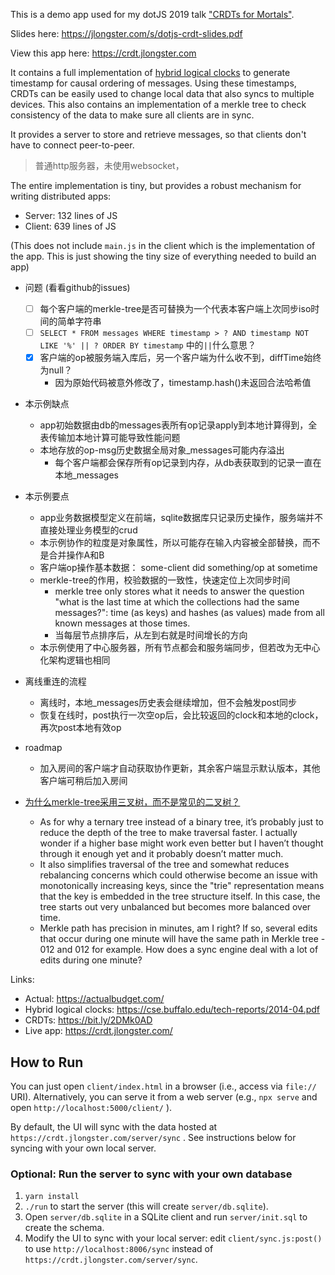 This is a demo app used for my dotJS 2019 talk ["CRDTs for Mortals"](https://www.youtube.com/watch?v=DEcwa68f-jY).

Slides here: https://jlongster.com/s/dotjs-crdt-slides.pdf

View this app here: https://crdt.jlongster.com

It contains a full implementation of [hybrid logical clocks](https://cse.buffalo.edu/tech-reports/2014-04.pdf) to generate timestamp for causal ordering of messages. Using these timestamps, CRDTs can be easily used to change local data that also syncs to multiple devices. This also contains an implementation of a merkle tree to check consistency of the data to make sure all clients are in sync.

It provides a server to store and retrieve messages, so that clients don't have to connect peer-to-peer.

> 普通http服务器，未使用websocket，

The entire implementation is tiny, but provides a robust mechanism for writing distributed apps:

* Server: 132 lines of JS
* Client: 639 lines of JS

(This does not include `main.js` in the client which is the implementation of the app. This is just showing the tiny size of everything needed to build an app)

- 问题 (看看github的issues)
  - [ ] 每个客户端的merkle-tree是否可替换为一个代表本客户端上次同步iso时间的简单字符串
  - [ ] `SELECT * FROM messages WHERE timestamp > ? AND timestamp NOT LIKE '%' || ? ORDER BY timestamp` 中的`||`什么意思？
  - [x] 客户端的op被服务端入库后，另一个客户端为什么收不到，diffTime始终为null？
    - 因为原始代码被意外修改了，timestamp.hash()未返回合法哈希值

- 本示例缺点
  - app初始数据由db的messages表所有op记录apply到本地计算得到，全表传输加本地计算可能导致性能问题
  - 本地存放的op-msg历史数据全局对象_messages可能内存溢出
    - 每个客户端都会保存所有op记录到内存，从db表获取到的记录一直在本地_messages

- 本示例要点
  - app业务数据模型定义在前端，sqlite数据库只记录历史操作，服务端并不直接处理业务模型的crud
  - 本示例协作的粒度是对象属性，所以可能存在输入内容被全部替换，而不是合并操作A和B
  - 客户端op操作基本数据： some-client did something/op at sometime
  - merkle-tree的作用，校验数据的一致性，快速定位上次同步时间
    - merkle tree only stores what it needs to answer the question "what is the last time at which the collections had the same messages?": time (as keys) and hashes (as values) made from all known messages at those times.
    - 当每层节点排序后，从左到右就是时间增长的方向
  - 本示例使用了中心服务器，所有节点都会和服务端同步，但若改为无中心化架构逻辑也相同

- 离线重连的流程
  - 离线时，本地_messages历史表会继续增加，但不会触发post同步
  - 恢复在线时，post执行一次空op后，会比较返回的clock和本地的clock，再次post本地有效op

- roadmap
  - 加入房间的客户端才自动获取协作更新，其余客户端显示默认版本，其他客户端可稍后加入房间

- [为什么merkle-tree采用三叉树，而不是常见的二叉树？](https://github.com/jlongster/crdt-example-app/issues/3#issuecomment-686301759)
  - As for why a ternary tree instead of a binary tree, it’s probably just to reduce the depth of the tree to make traversal faster. I actually wonder if a higher base might work even better but I haven’t thought through it enough yet and it probably doesn’t matter much.
  - It also simplifies traversal of the tree and somewhat reduces rebalancing concerns which could otherwise become an issue with monotonically increasing keys, since the "trie" representation means that the key is embedded in the tree structure itself. In this case, the tree starts out very unbalanced but becomes more balanced over time.
  - Merkle path has precision in minutes, am I right? If so, several edits that occur during one minute will have the same path in Merkle tree - 012 and 012 for example. How does a sync engine deal with a lot of edits during one minute? 

Links:

* Actual: https://actualbudget.com/
* Hybrid logical clocks: https://cse.buffalo.edu/tech-reports/2014-04.pdf
* CRDTs: https://bit.ly/2DMk0AD
* Live app: https://crdt.jlongster.com/

## How to Run

You can just open `client/index.html` in a browser (i.e., access via `file://` URI). Alternatively, you can serve it from a web server (e.g., `npx serve` and open `http://localhost:5000/client/` ).

By default, the UI will sync with the data hosted at `https://crdt.jlongster.com/server/sync` . See instructions below for syncing with your own local server.

### Optional: Run the server to sync with your own database

1. `yarn install`
2. `./run` to start the server (this will create `server/db.sqlite`).
3. Open `server/db.sqlite` in a SQLite client and run `server/init.sql` to create the schema.
4. Modify the UI to sync with your local server: edit `client/sync.js:post()` to use `http://localhost:8006/sync` instead of `https://crdt.jlongster.com/server/sync`.
